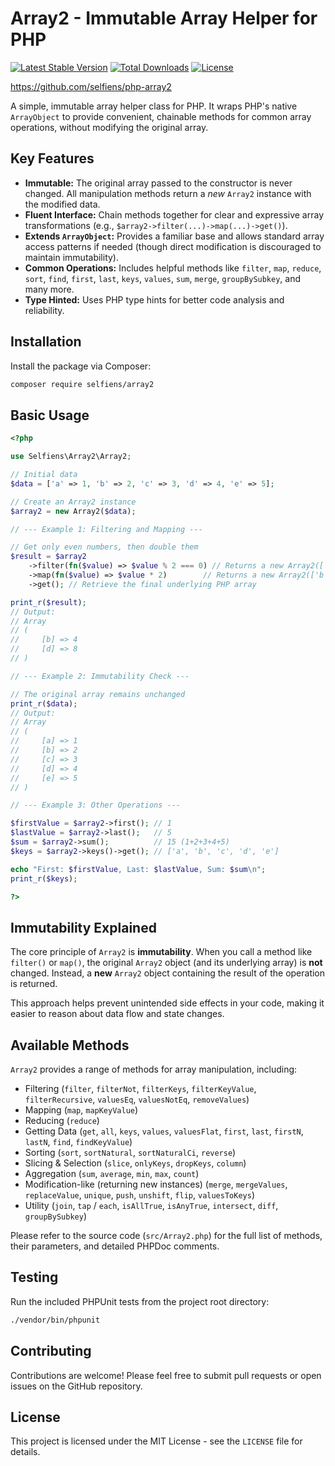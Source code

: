 # Array2 - Immutable Array Helper for PHP

[![Latest Stable Version](https://poser.pugx.org/selfiens/array2/v)](//packagist.org/packages/selfiens/array2)
[![Total Downloads](https://poser.pugx.org/selfiens/array2/downloads)](//packagist.org/packages/selfiens/array2)
[![License](https://poser.pugx.org/selfiens/array2/license)](//packagist.org/packages/selfiens/array2)

https://github.com/selfiens/php-array2

A simple, immutable array helper class for PHP. It wraps PHP's native `ArrayObject` to provide convenient, chainable methods for common array operations, without modifying the original array.

## Key Features

*   **Immutable:** The original array passed to the constructor is never changed. All manipulation methods return a *new* `Array2` instance with the modified data.
*   **Fluent Interface:** Chain methods together for clear and expressive array transformations (e.g., `$array2->filter(...)->map(...)->get()`).
*   **Extends `ArrayObject`:** Provides a familiar base and allows standard array access patterns if needed (though direct modification is discouraged to maintain immutability).
*   **Common Operations:** Includes helpful methods like `filter`, `map`, `reduce`, `sort`, `find`, `first`, `last`, `keys`, `values`, `sum`, `merge`, `groupBySubkey`, and many more.
*   **Type Hinted:** Uses PHP type hints for better code analysis and reliability.

## Installation

Install the package via Composer:

```bash
composer require selfiens/array2
```

## Basic Usage

```php
<?php

use Selfiens\Array2\Array2;

// Initial data
$data = ['a' => 1, 'b' => 2, 'c' => 3, 'd' => 4, 'e' => 5];

// Create an Array2 instance
$array2 = new Array2($data);

// --- Example 1: Filtering and Mapping ---

// Get only even numbers, then double them
$result = $array2
    ->filter(fn($value) => $value % 2 === 0) // Returns a new Array2(['b' => 2, 'd' => 4])
    ->map(fn($value) => $value * 2)        // Returns a new Array2(['b' => 4, 'd' => 8])
    ->get(); // Retrieve the final underlying PHP array

print_r($result);
// Output:
// Array
// (
//     [b] => 4
//     [d] => 8
// )

// --- Example 2: Immutability Check ---

// The original array remains unchanged
print_r($data);
// Output:
// Array
// (
//     [a] => 1
//     [b] => 2
//     [c] => 3
//     [d] => 4
//     [e] => 5
// )

// --- Example 3: Other Operations ---

$firstValue = $array2->first(); // 1
$lastValue = $array2->last();   // 5
$sum = $array2->sum();          // 15 (1+2+3+4+5)
$keys = $array2->keys()->get(); // ['a', 'b', 'c', 'd', 'e']

echo "First: $firstValue, Last: $lastValue, Sum: $sum\n";
print_r($keys);

?>
```

## Immutability Explained

The core principle of `Array2` is **immutability**. When you call a method like `filter()` or `map()`, the original `Array2` object (and its underlying array) is **not** changed. Instead, a **new** `Array2` object containing the result of the operation is returned.

This approach helps prevent unintended side effects in your code, making it easier to reason about data flow and state changes.

## Available Methods

`Array2` provides a range of methods for array manipulation, including:

*   Filtering (`filter`, `filterNot`, `filterKeys`, `filterKeyValue`, `filterRecursive`, `valuesEq`, `valuesNotEq`, `removeValues`)
*   Mapping (`map`, `mapKeyValue`)
*   Reducing (`reduce`)
*   Getting Data (`get`, `all`, `keys`, `values`, `valuesFlat`, `first`, `last`, `firstN`, `lastN`, `find`, `findKeyValue`)
*   Sorting (`sort`, `sortNatural`, `sortNaturalCi`, `reverse`)
*   Slicing & Selection (`slice`, `onlyKeys`, `dropKeys`, `column`)
*   Aggregation (`sum`, `average`, `min`, `max`, `count`)
*   Modification-like (returning new instances) (`merge`, `mergeValues`, `replaceValue`, `unique`, `push`, `unshift`, `flip`, `valuesToKeys`)
*   Utility (`join`, `tap` / `each`, `isAllTrue`, `isAnyTrue`, `intersect`, `diff`, `groupBySubkey`)

Please refer to the source code (`src/Array2.php`) for the full list of methods, their parameters, and detailed PHPDoc comments.

## Testing

Run the included PHPUnit tests from the project root directory:

```bash
./vendor/bin/phpunit
```

## Contributing

Contributions are welcome! Please feel free to submit pull requests or open issues on the GitHub repository.

## License

This project is licensed under the MIT License - see the `LICENSE` file for details.